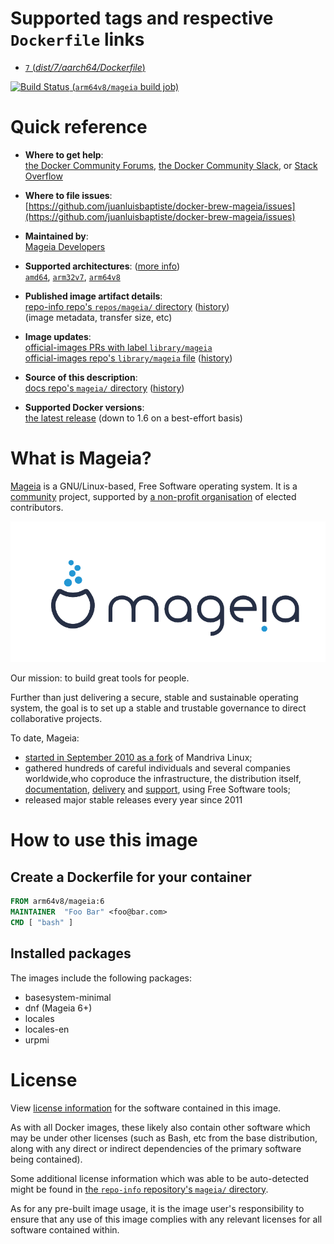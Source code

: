 <!--

********************************************************************************

WARNING:

    DO NOT EDIT "mageia/README.md"

    IT IS AUTO-GENERATED

    (from the other files in "mageia/" combined with a set of templates)

********************************************************************************

-->

# Supported tags and respective `Dockerfile` links

-	[`7` (*dist/7/aarch64/Dockerfile*)](https://github.com/juanluisbaptiste/docker-brew-mageia/blob/8fa1a171030b6bc20216cc6a6d3f6d77662eabc6/dist/7/aarch64/Dockerfile)

[![Build Status](https://doi-janky.infosiftr.net/job/multiarch/job/arm64v8/job/mageia/badge/icon) (`arm64v8/mageia` build job)](https://doi-janky.infosiftr.net/job/multiarch/job/arm64v8/job/mageia/)

# Quick reference

-	**Where to get help**:  
	[the Docker Community Forums](https://forums.docker.com/), [the Docker Community Slack](https://blog.docker.com/2016/11/introducing-docker-community-directory-docker-community-slack/), or [Stack Overflow](https://stackoverflow.com/search?tab=newest&q=docker)

-	**Where to file issues**:  
	[https://github.com/juanluisbaptiste/docker-brew-mageia/issues](https://github.com/juanluisbaptiste/docker-brew-mageia/issues)

-	**Maintained by**:  
	[Mageia Developers](https://github.com/juanluisbaptiste/docker-brew-mageia)

-	**Supported architectures**: ([more info](https://github.com/docker-library/official-images#architectures-other-than-amd64))  
	[`amd64`](https://hub.docker.com/r/amd64/mageia/), [`arm32v7`](https://hub.docker.com/r/arm32v7/mageia/), [`arm64v8`](https://hub.docker.com/r/arm64v8/mageia/)

-	**Published image artifact details**:  
	[repo-info repo's `repos/mageia/` directory](https://github.com/docker-library/repo-info/blob/master/repos/mageia) ([history](https://github.com/docker-library/repo-info/commits/master/repos/mageia))  
	(image metadata, transfer size, etc)

-	**Image updates**:  
	[official-images PRs with label `library/mageia`](https://github.com/docker-library/official-images/pulls?q=label%3Alibrary%2Fmageia)  
	[official-images repo's `library/mageia` file](https://github.com/docker-library/official-images/blob/master/library/mageia) ([history](https://github.com/docker-library/official-images/commits/master/library/mageia))

-	**Source of this description**:  
	[docs repo's `mageia/` directory](https://github.com/docker-library/docs/tree/master/mageia) ([history](https://github.com/docker-library/docs/commits/master/mageia))

-	**Supported Docker versions**:  
	[the latest release](https://github.com/docker/docker-ce/releases/latest) (down to 1.6 on a best-effort basis)

# What is Mageia?

[Mageia](http://www.mageia.org) is a GNU/Linux-based, Free Software operating system. It is a [community](https://www.mageia.org/en/community/) project, supported by [a non-profit organisation](https://www.mageia.org/en/about/#mageia.org) of elected contributors.

![logo](https://raw.githubusercontent.com/docker-library/docs/ab6a17739272608c925f896ecf1c8feb18f0ec1a/mageia/logo.png)

Our mission: to build great tools for people.

Further than just delivering a secure, stable and sustainable operating system, the goal is to set up a stable and trustable governance to direct collaborative projects.

To date, Mageia:

-	[started in September 2010 as a fork](https://www.mageia.org/en/about/2010-sept-announcement.html) of Mandriva Linux;
-	gathered hundreds of careful individuals and several companies worldwide,who coproduce the infrastructure, the distribution itself, [documentation](https://wiki.mageia.org/), [delivery](https://www.mageia.org/en/downloads/) and [support](https://www.mageia.org/en/support/), using Free Software tools;
-	released major stable releases every year since 2011

# How to use this image

## Create a Dockerfile for your container

```dockerfile
FROM arm64v8/mageia:6
MAINTAINER  "Foo Bar" <foo@bar.com>
CMD [ "bash" ]
```

## Installed packages

The images include the following packages:

-	basesystem-minimal
-	dnf (Mageia 6+)
-	locales
-	locales-en
-	urpmi

# License

View [license information](https://www.mageia.org/en/about/license/) for the software contained in this image.

As with all Docker images, these likely also contain other software which may be under other licenses (such as Bash, etc from the base distribution, along with any direct or indirect dependencies of the primary software being contained).

Some additional license information which was able to be auto-detected might be found in [the `repo-info` repository's `mageia/` directory](https://github.com/docker-library/repo-info/tree/master/repos/mageia).

As for any pre-built image usage, it is the image user's responsibility to ensure that any use of this image complies with any relevant licenses for all software contained within.
